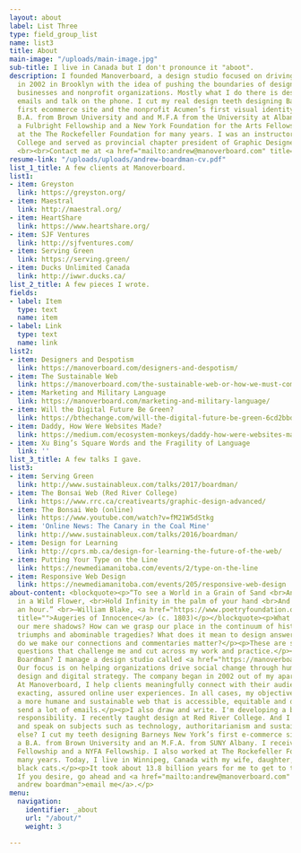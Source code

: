 ```yaml
---
layout: about
label: List Three
type: field_group_list
name: list3
title: About
main-image: "/uploads/main-image.jpg"
sub-title: I live in Canada but I don't pronounce it "aboot".
description: I founded Manoverboard, a design studio focused on driving social change,
  in 2002 in Brooklyn with the idea of pushing the boundaries of design for innovative
  businesses and nonprofit organizations. Mostly what I do there is design and send
  emails and talk on the phone. I cut my real design teeth designing Barneys New York’s
  first ecommerce site and the nonprofit Acumen’s first visual identity. I hold a
  B.A. from Brown University and and M.F.A from the University at Albany SUNY. I received
  a Fulbright Fellowship and a New York Foundation for the Arts Fellowship. I worked
  at the The Rockefeller Foundation for many years. I was an instructor at Red River
  College and served as provincial chapter president of Graphic Designers of Canada.
  <br><br>Contact me at <a href="mailto:andrew@manoverboard.com" title="">andrew@manoverboard.com</a>
resume-link: "/uploads/uploads/andrew-boardman-cv.pdf"
list_1_title: A few clients at Manoverboard.
list1:
- item: Greyston
  link: https://greyston.org/
- item: Maestral
  link: http://maestral.org/
- item: HeartShare
  link: https://www.heartshare.org/
- item: SJF Ventures
  link: http://sjfventures.com/
- item: Serving Green
  link: https://serving.green/
- item: Ducks Unlimited Canada
  link: http://iwwr.ducks.ca/
list_2_title: A few pieces I wrote.
fields:
- label: Item
  type: text
  name: item
- label: Link
  type: text
  name: link
list2:
- item: Designers and Despotism
  link: https://manoverboard.com/designers-and-despotism/
- item: The Sustainable Web
  link: https://manoverboard.com/the-sustainable-web-or-how-we-must-communicate/
- item: Marketing and Military Language
  link: https://manoverboard.com/marketing-and-military-language/
- item: Will the Digital Future Be Green?
  link: https://bthechange.com/will-the-digital-future-be-green-6cd2bbd34f4a
- item: Daddy, How Were Websites Made?
  link: https://medium.com/ecosystem-monkeys/daddy-how-were-websites-made-b0b324e35bf7
- item: Xu Bing’s Square Words and the Fragility of Language
  link: ''
list_3_title: A few talks I gave.
list3:
- item: Serving Green
  link: http://www.sustainableux.com/talks/2017/boardman/
- item: The Bonsai Web (Red River College)
  link: https://www.rrc.ca/creativearts/graphic-design-advanced/
- item: The Bonsai Web (online)
  link: https://www.youtube.com/watch?v=fM21W5dStkg
- item: 'Online News: The Canary in the Coal Mine'
  link: http://www.sustainableux.com/talks/2016/boardman/
- item: Design for Learning
  link: http://cprs.mb.ca/design-for-learning-the-future-of-the-web/
- item: Putting Your Type on the Line
  link: https://newmediamanitoba.com/events/2/type-on-the-line
- item: Responsive Web Design
  link: https://newmediamanitoba.com/events/205/responsive-web-design
about-content: <blockquote><p>“To see a World in a Grain of Sand <br>And a Heaven
  in a Wild Flower, <br>Hold Infinity in the palm of your hand <br>And Eternity in
  an hour.” <br>—William Blake, <a href="https://www.poetryfoundation.org/poems/43650/auguries-of-innocence"
  title="">Augeries of Innocence</a> (c. 1803)</p></blockquote><p>What exists beyond
  our mere shadows? How can we grasp our place in the continuum of history's unfolding
  triumphs and abominable tragedies? What does it mean to design answers? And how
  do we make our connections and commentaries matter?</p><p>These are some of the
  questions that challenge me and cut across my work and practice.</p><p>Who is Andrew
  Boardman? I manage a design studio called <a href="https://manoverboard.com" title="">Manoverboard</a>.
  Our focus is on helping organizations drive social change through human-centered
  design and digital strategy. The company began in 2002 out of my apartment in Brooklyn.
  At Manoverboard, I help clients meaningfully connect with their audiences through
  exacting, assured online user experiences. In all cases, my objective is to advance
  a more humane and sustainable web that is accessible, equitable and durable.</p><p>I
  send a lot of emails.</p><p>I also draw and write. I'm developing a book on design
  responsibility. I recently taught design at Red River College. And I write articles
  and speak on subjects such as technology, authoritarianism and sustainability.</p><p>What
  else? I cut my teeth designing Barneys New York’s first e-commerce site. I hold
  a B.A. from Brown University and an M.F.A. from SUNY Albany. I received a Fulbright
  Fellowship and a NYFA Fellowship. I also worked at The Rockefeller Foundation for
  many years. Today, I live in Winnipeg, Canada with my wife, daughter, and three
  black cats.</p><p>It took about 13.8 billion years for me to get to this sentence.
  If you desire, go ahead and <a href="mailto:andrew@manoverboard.com" title="email
  andrew boardman">email me</a>.</p>
menu:
  navigation:
    identifier: _about
    url: "/about/"
    weight: 3

---
```

